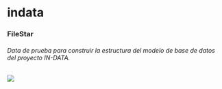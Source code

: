 # indata

### FileStar

###### Data de prueba para construir la estructura del modelo de base de datos del proyecto IN-DATA.


![](https://github.com/LinoVaronaOrg/indata/blob/main/6de36%2B5ndata.png)
